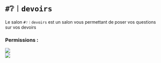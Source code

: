 # `#❔︱devoirs`
Le salon `#❔︱devoirs` est un salon vous permettant de poser vos questions sur vos devoirs

### Permissions :
![](https://img.shields.io/badge/Lecture-OUI-green?style=for-the-badge) <br/>
![](https://img.shields.io/badge/Ecriture-OUI-green?style=for-the-badge)

<br/>
